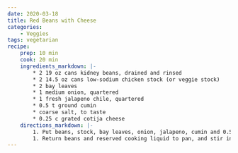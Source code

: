 ```yaml
---
date: 2020-03-18
title: Red Beans with Cheese
categories:
    - Veggies
tags: vegetarian
recipe:
    prep: 10 min 
    cook: 20 min
    ingredients_markdown: |-
        * 2 19 oz cans kidney beans, drained and rinsed
        * 2 14.5 oz cans low-sodium chicken stock (or veggie stock)
        * 2 bay leaves
        * 1 medium onion, quartered
        * 1 fresh jalapeno chile, quartered
        * 0.5 t ground cumin
        * coarse salt, to taste
        * 0.25 c grated cotija cheese
    directions_markdown: |-
        1. Put beans, stock, bay leaves, onion, jalapeno, cumin and 0.5 t salt into a medium saucepan. Bring to a boil. Reduce to a brisk simmer. Cook 15 minutes, stirring occasionally. Strain, reserving 0.5 cup cooking liquid; discard onion, jalapeno, and bay leaves.
        1. Return beans and reserved cooking liquid to pan, and stir in 2 T cheese. Mash slightly with a potato masher until about half of the beans are broken down, leaving remaining beans whole. Season with salt, if desired. Cover with foil until ready to serve. Serve warm sprinkled with remaining 2 T cheese.
---
```

